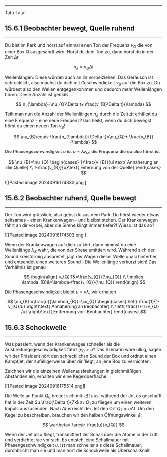 ***

Tatü-Tata!

## 15.6.1 Beobachter bewegt, Quelle ruhend
***

Du bist im Park und hörst auf einmal einen Ton der Frequenz $\nu_{Q}$ die von einer Box $Q$ ausgesandt wird. Hörst du dem Ton zu, dann hörst du in der Zeit $\Delta t$

$$
n_{\lambda}=\nu_{Q}\Delta t
$$

Wellenlängen. Diese würden auch an dir vorbeiziehen. Das Geräusch ist schrecklich, also machst du dich mit Geschwindigkeit $v_{B}$ auf die Box zu. Du würdest also den Wellen entgegenkommen und dadurch mehr Wellenlängen hören. Diese Anzahl ist gemäß

$$
n_{\lambda}=\nu_{Q}\Delta t+ \frac{v_{B}\Delta t}{\lambda}
$$

Teilt man nun die Anzahl der Wellenlängen $n_{\lambda}$ durch die Zeit $\Delta t$ erhältst du eine Frequenz - eine neue Frequenz? Das heißt, wenn du dich bewegst hörst du einen neuen Ton $\nu_{B}$!

$$
\nu_{B}\equiv \frac{n_{\lambda}}{\Delta t}=\nu_{Q}+ \frac{v_{B}}{\lambda}
$$

Die Phasengeschwindigkeit $u$ ist $u=\lambda \nu_{Q}$, die Frequenz die du also hörst ist

$$
\nu_{B}=\nu_{Q} 
\begin{cases}
1+\frac{v_{B}}{u}\text{ Annäherung an die Quelle} \\
1-\frac{v_{B}}{u}\text{ Enternung von der Quelle}
\end{cases}
$$

![[Pasted image 20240916174332.png]]


## 15.6.2 Beobachter ruhend, Quelle bewegt
***

Der Ton wird grässlich, also gehst du aus dem Park. Du hörst wieder etwas seltsames - einen Krankenwagen - und bleibst stehen. Der Krankenwagen fährt an dir vorbei, aber die Sirene klingt immer tiefer?! Wieso ist das so?

![[Pasted image 20240916174503.png]]

Wenn der Krankenwagen auf dich zufährt, dann nimmst du eine Wellenlänge $\lambda_{B}$ wahr, die von der Sirene emittiert wird. Während sich der Sound kreisförmig ausbreitet, jagt der Wagen dieser Welle quasi hinterher, und entsendet einen weiteren Sound - Die Wellenlänge verkürzt sich! Das Verhältnis ist genau

$$
\begin{align}
v_{Q}T&=\frac{v_{Q}}{\nu_{Q}} \\
\implies \lambda_{B}&=\lambda-\frac{v_{Q}}{\nu_{Q}}
\end{align}
$$

Die Phasengeschwindigkeit bleibt $u=\nu\lambda$, wir erhalten

$$
\nu_{B}'=\frac{u}{\lambda_{B}}=\nu_{Q}
\begin{cases}
\left( \frac{1}{1-v_{Q}/u} \right)\text{ Annäherung an Beobachter} \\
\left( \frac{1}{1+v_{Q} /u} \right)\text{ Entfernung vom Beobachter}
\end{cases}
$$


## 15.6.3 Schockwelle
***

Was passiert, wenn der Krankenwagen schneller als die Ausbreitungsgeschwindigkeit fährt ($v_{Q}>u$? Das Szenario wäre ulkig, sagen wir der Präsident hört den schrecklichen Sound der Box und ordnet einen Kampfjet, der zufälligerweise über dir fliegt, an jene Box zu vernichten.

Zeichnen wir die einzelnen Wellenausbreitungen in gleichmäßigen Abständen ein, erhalten wir eine Kegeloberfläche.

![[Pasted image 20240916175514.png]]

Die Welle an Punkt $Q_{0}$ breitet sich mit $u\Delta t$ aus, während der Jet es geschafft hat in der Zeit $u \frac{\Delta t}{7}$ zu $Q_{1}$ zu fliegen um einen weiteren Impuls auszusenden. Nach $\Delta t$ erreicht der Jet den Ort $Q_{7}=u\Delta t$. Um den Kegel zu beschreiben, brauchen wir den halben Öffnungswinkel $\vartheta$:

$$
\vartheta= \arcsin \frac{u}{v_{Q}}
$$

Wenn der Jet also fliegt, transmittiert der Schall über die Atome in der Luft und verdichtet sie vor sich. Es entsteht eine Schallmauer mit Phasengeschwindigkeit $u$. Ist man schneller als diese Schallmauer, durchbricht man sie und man hört die Schockwelle als Überschallknall!